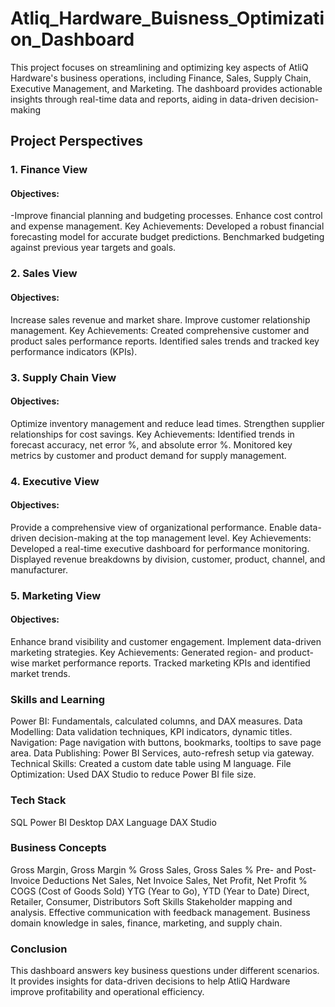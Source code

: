# Atliq_Hardware_Buisness_Optimization_Dashboard
  This project focuses on streamlining and optimizing key aspects of AtliQ Hardware's business operations, including Finance, Sales, Supply Chain, Executive Management, and Marketing. The dashboard provides actionable insights through real-time data and reports, aiding in data-driven decision-making
## Project Perspectives
### 1. Finance View
#### Objectives:
-Improve financial planning and budgeting processes.
Enhance cost control and expense management.
Key Achievements:
Developed a robust financial forecasting model for accurate budget predictions.
Benchmarked budgeting against previous year targets and goals.
### 2. Sales View
#### Objectives:
Increase sales revenue and market share.
Improve customer relationship management.
Key Achievements:
Created comprehensive customer and product sales performance reports.
Identified sales trends and tracked key performance indicators (KPIs).
### 3. Supply Chain View
#### Objectives:
Optimize inventory management and reduce lead times.
Strengthen supplier relationships for cost savings.
Key Achievements:
Identified trends in forecast accuracy, net error %, and absolute error %.
Monitored key metrics by customer and product demand for supply management.
### 4. Executive View
#### Objectives:
Provide a comprehensive view of organizational performance.
Enable data-driven decision-making at the top management level.
Key Achievements:
Developed a real-time executive dashboard for performance monitoring.
Displayed revenue breakdowns by division, customer, product, channel, and manufacturer.
### 5. Marketing View
#### Objectives:
Enhance brand visibility and customer engagement.
Implement data-driven marketing strategies.
Key Achievements:
Generated region- and product-wise market performance reports.
Tracked marketing KPIs and identified market trends.
### Skills and Learning
Power BI: Fundamentals, calculated columns, and DAX measures.
Data Modelling: Data validation techniques, KPI indicators, dynamic titles.
Navigation: Page navigation with buttons, bookmarks, tooltips to save page area.
Data Publishing: Power BI Services, auto-refresh setup via gateway.
Technical Skills: Created a custom date table using M language.
File Optimization: Used DAX Studio to reduce Power BI file size.
### Tech Stack
SQL
Power BI Desktop
DAX Language
DAX Studio
### Business Concepts
Gross Margin, Gross Margin %
Gross Sales, Gross Sales %
Pre- and Post-Invoice Deductions
Net Sales, Net Invoice Sales, Net Profit, Net Profit %
COGS (Cost of Goods Sold)
YTG (Year to Go), YTD (Year to Date)
Direct, Retailer, Consumer, Distributors
Soft Skills
Stakeholder mapping and analysis.
Effective communication with feedback management.
Business domain knowledge in sales, finance, marketing, and supply chain.
### Conclusion
This dashboard answers key business questions under different scenarios. It provides insights for data-driven decisions to help AtliQ Hardware improve profitability and operational efficiency.

